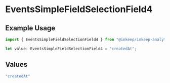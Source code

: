 # EventsSimpleFieldSelectionField4

## Example Usage

```typescript
import { EventsSimpleFieldSelectionField4 } from "@inkeep/inkeep-analytics/models/components";

let value: EventsSimpleFieldSelectionField4 = "createdAt";
```

## Values

```typescript
"createdAt"
```